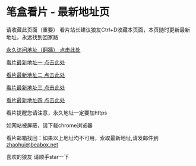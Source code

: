 # 笔盒看片 - 最新地址页

请收藏此页面（重要）
看片站长建议狼友Ctrl+D收藏本页面，本页随时更新最新地址，永远找到回家路

[永久访问地址（翻牆） 点击此处](https://beabox.net/)

[看片最新地址一 点击此处](https://l5ttrqj9rd3.wiki)

[看片最新地址二 点击此处](https://l5ttrqj9rd3.wiki)

[看片最新地址三 点击此处](https://csxv3g60i2b.wiki)

[看片最新地址四 点击此处](https://xbtz5u2wwaj.wiki)

看片提醒您请注意，永久地址一定要加https

如网站被屏蔽，请下载chrome浏览器

看片邮箱找回：如果以上地址均不可用，索取最新地址,请发邮件到 zhaohui@beabox.net

喜欢的狼友 请顺手star一下